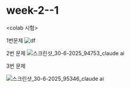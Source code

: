 # week-2--1
<colab 시험>

1번문제
![df](https://github.com/user-attachments/assets/c914dd29-85ea-4c7f-b96e-c78f2f66396a)


2번 문제
![스크린샷_30-6-2025_94753_claude ai](https://github.com/user-attachments/assets/baad1ca3-1d82-434a-a4ce-15cbf08a319a)


3번 문제

![스크린샷_30-6-2025_95346_claude ai](https://github.com/user-attachments/assets/b4b72fbe-fec1-43ad-abab-12dfeb0f252a)
